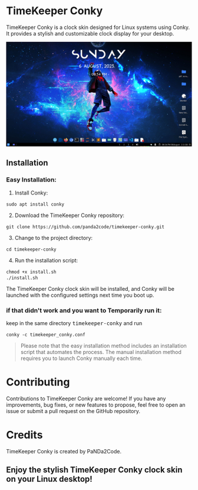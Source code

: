 # TimeKeeper Conky

TimeKeeper Conky is a clock skin designed for Linux systems using Conky. It provides a stylish and customizable clock display for your desktop.

![Alt text](/photo/Screenshot_2023-08-06_20_34_54.png "screen shot")

## Installation

### Easy Installation:

1. Install Conky:

```
sudo apt install conky
```

2. Download the TimeKeeper Conky repository:

```
git clone https://github.com/panda2code/timekeeper-conky.git
```

3. Change to the project directory:

```
cd timekeeper-conky
```

4. Run the installation script:

```
chmod +x install.sh
./install.sh
```

The TimeKeeper Conky clock skin will be installed, and Conky will be launched with the configured settings next time you boot up.

### if that didn't work and you want to Temporarily run it:

keep in the same directory <kbd>timekeeper-conky</kbd> and run

```
conky -c timekeeper_conky.conf
```

> Please note that the easy installation method includes an installation script that automates the process. The manual installation method requires you to launch Conky manually each time.

# Contributing

Contributions to TimeKeeper Conky are welcome! If you have any improvements, bug fixes, or new features to propose, feel free to open an issue or submit a pull request on the GitHub repository.

# Credits

TimeKeeper Conky is created by PaNDa2Code.


## Enjoy the stylish TimeKeeper Conky clock skin on your Linux desktop!
